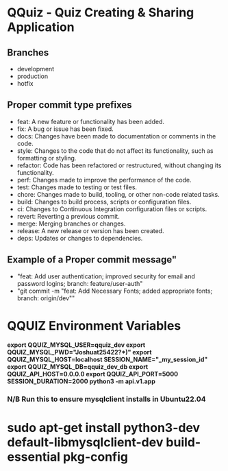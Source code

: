 # QQuiz - Quiz Creating & Sharing Application

## Branches
- development
- production
- hotfix

## Proper commit type prefixes
- feat: A new feature or functionality has been added.
- fix: A bug or issue has been fixed.
- docs: Changes have been made to documentation or comments in the code.
- style: Changes to the code that do not affect its functionality, such as formatting or styling.
- refactor: Code has been refactored or restructured, without changing its functionality.
- perf: Changes made to improve the performance of the code.
- test: Changes made to testing or test files.
- chore: Changes made to build, tooling, or other non-code related tasks.
- build: Changes to build process, scripts or configuration files.
- ci: Changes to Continuous Integration configuration files or scripts.
- revert: Reverting a previous commit.
- merge: Merging branches or changes.
- release: A new release or version has been created.
- deps: Updates or changes to dependencies.

## Example of a Proper commit message"
- "feat: Add user authentication; improved security for email and password logins; branch: feature/user-auth"
- "git commit -m "feat: Add Necessary Fonts; added appropriate fonts; branch: origin/dev""

# QQUIZ Environment Variables
#### export QQUIZ_MYSQL_USER=qquiz_dev export QQUIZ_MYSQL_PWD="Joshuat25422?*)" export QQUIZ_MYSQL_HOST=localhost SESSION_NAME="_my_session_id" export QQUIZ_MYSQL_DB=qquiz_dev_db export QQUIZ_API_HOST=0.0.0.0 export QQUIZ_API_PORT=5000 SESSION_DURATION=2000 python3 -m api.v1.app

### N/B Run this to ensure mysqlclient installs in Ubuntu22.04
# sudo apt-get install python3-dev default-libmysqlclient-dev build-essential pkg-config